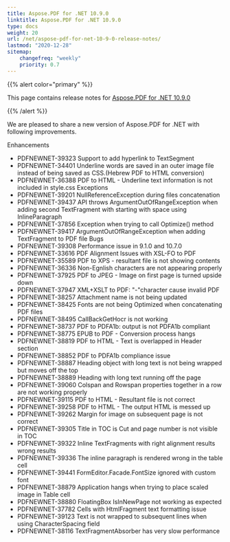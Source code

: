 ```yaml
---
title: Aspose.PDF for .NET 10.9.0 
linktitle: Aspose.PDF for .NET 10.9.0 
type: docs
weight: 20
url: /net/aspose-pdf-for-net-10-9-0-release-notes/
lastmod: "2020-12-28"
sitemap:
    changefreq: "weekly"
    priority: 0.7
---
```


{{% alert color="primary" %}} 

This page contains release notes for [Aspose.PDF for .NET 10.9.0](http://www.aspose.com/downloads/pdf/net/new-releases/aspose.pdf-for-.net-10.9.0/)

{{% /alert %}} 

We are pleased to share a new version of Aspose.PDF for .NET with following improvements.

Enhancements

- PDFNEWNET-39323 Support to add hyperlink to TextSegment
- PDFNEWNET-34401 Underline words are saved in an outer image file instead of being saved as CSS.(Hebrew PDF to HTML conversion)
- PDFNEWNET-36388 PDF to HTML - Underline text information is not included in style.css
  Exceptions
- PDFNEWNET-39201 NullReferenceException during files concatenation
- PDFNEWNET-39437 API throws ArgumentOutOfRangeException when adding second TextFragment with starting with space using InlineParagraph
- PDFNEWNET-37856 Exception when trying to call Optimize() method
- PDFNEWNET-39417 ArgumentOutOfRangeException when adding TextFragment to PDF file
  Bugs
- PDFNEWNET-39308 Performance issue in 9.1.0 and 10.7.0
- PDFNEWNET-33616 PDF Alignment Issues with XSL-FO to PDF
- PDFNEWNET-35589 PDF to XPS - resultant file is not showing contents
- PDFNEWNET-36336 Non-Egnlish characters are not appearing properly
- PDFNEWNET-37925 PDF to JPEG - Image on first page is turned upside down
- PDFNEWNET-37947 XML+XSLT to PDF: "-"character cause invalid PDF
- PDFNEWNET-38257 Attachment name is not being updated
- PDFNEWNET-38425 Fonts are not being Optimized when concatenating PDF files
- PDFNEWNET-38495 CallBackGetHocr is not working
- PDFNEWNET-38737 PDF to PDFA1b: output is not PDFA1b compliant
- PDFNEWNET-38775 EPUB to PDF - Conversion process hangs
- PDFNEWNET-38819 PDF to HTML - Text is overlapped in Header section
- PDFNEWNET-38852 PDF to PDFA1b compliance issue
- PDFNEWNET-38887 Heading object with long text is not being wrapped but moves off the top
- PDFNEWNET-38889 Heading with long text running off the page
- PDFNEWNET-39060 Colspan and Rowspan properties together in a row are not working properly
- PDFNEWNET-39115 PDF to HTML - Resultant file is not correct
- PDFNEWNET-39258 PDF to HTML - The output HTML is messed up
- PDFNEWNET-39262 Margin for image on subsequent page is not correct
- PDFNEWNET-39305 Title in TOC is Cut and page number is not visible in TOC
- PDFNEWNET-39322 Inline TextFragments with right alignment results wrong results
- PDFNEWNET-39336 The inline paragraph is rendered wrong in the table cell
- PDFNEWNET-39441 FormEditor.Facade.FontSize ignored with custom font
- PDFNEWNET-38879 Application hangs when trying to place scaled image in Table cell
- PDFNEWNET-38880 FloatingBox IsInNewPage not working as expected
- PDFNEWNET-37782 Cells with HtmlFragment text formatting issue
- PDFNEWNET-39123 Text is not wrapped to subsequent lines when using CharacterSpacing field
- PDFNEWNET-38116 TextFragmentAbsorber has very slow performance
